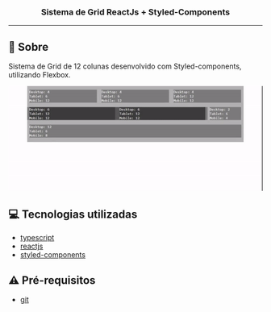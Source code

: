 <h3 align="center">
  Sistema de Grid ReactJs + Styled-Components
</h3>

---

## :rocket: Sobre

Sistema de Grid de 12 colunas desenvolvido com Styled-components, utilizando Flexbox.

<img src="https://github.com/Cahmoraes/React-Grid/blob/master/src/assets/demo.gif">

## :computer: Tecnologias utilizadas

- [typescript](https://www.typescriptlang.org/)
- [reactjs](https://pt-br.reactjs.org/)
- [styled-components](https://styled-components.com/)

## :warning: Pré-requisitos

- [git](https://git-scm.com/)
